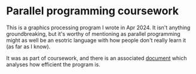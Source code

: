 # Parallel programming coursework
This is a graphics processing program I wrote in Apr 2024.
It isn't anything groundbreaking, but it's worthy of mentioning as parallel programming might as well be an esotric language with how people don't really learn it (as far as I know).

It was as part of coursework, and there is an associated [document](<Parallel Programming.pdf>) which analyses how efficient the program is. 